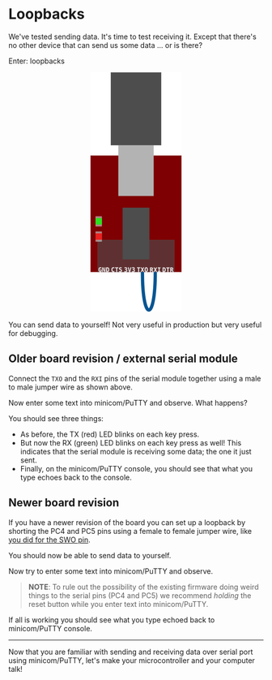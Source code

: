 # Loopbacks

We've tested sending data. It's time to test receiving it. Except that there's no other device that
can send us some data ... or is there?

Enter: loopbacks

<p align="center">
<img title="Serial module loopback" src="../assets/serial-loopback.png">
</p>

You can send data to yourself! Not very useful in production but very useful for debugging.

## Older board revision / external serial module

Connect the `TXO` and the `RXI` pins of the serial module together using a male to male jumper wire
as shown above.

Now enter some text into minicom/PuTTY and observe. What happens?

You should see three things:

- As before, the TX (red) LED blinks on each key press.
- But now the RX (green) LED blinks on each key press as well! This indicates that the serial module
  is receiving some data; the one it just sent.
- Finally, on the minicom/PuTTY console, you should see that what you type echoes back to the
  console.

## Newer board revision

If you have a newer revision of the board you can set up a loopback by shorting
the PC4 and PC5 pins using a female to female jumper wire, like [you did for the
SWO pin](../06-hello-world/index.html).

You should now be able to send data to yourself.

Now try to enter some text into minicom/PuTTY and observe.

> **NOTE**: To rule out the possibility of the existing firmware doing weird
> things to the serial pins (PC4 and PC5) we recommend *holding* the reset
> button while you enter text into minicom/PuTTY.

If all is working you should see what you type echoed back to minicom/PuTTY
console.

---

Now that you are familiar with sending and receiving data over serial port using minicom/PuTTY,
let's make your microcontroller and your computer talk!
